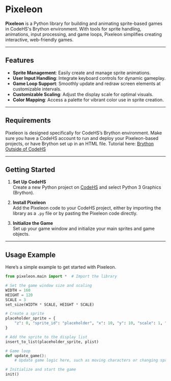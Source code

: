 # Pixeleon

**Pixeleon** is a Python library for building and animating sprite-based games in CodeHS's Brython environment. With tools for sprite handling, animations, input processing, and game loops, Pixeleon simplifies creating interactive, web-friendly games.

---

## Features

- **Sprite Management**: Easily create and manage sprite animations.
- **User Input Handling**: Integrate keyboard controls for dynamic gameplay.
- **Game Loop Support**: Smoothly update and redraw screen elements at customizable intervals.
- **Customizable Scaling**: Adjust the display scale for optimal visuals.
- **Color Mapping**: Access a palette for vibrant color use in sprite creation.

---

## Requirements

Pixeleon is designed specifically for CodeHS’s Brython environment. Make sure you have a CodeHS account to run and deploy your Pixeleon-based projects, or have Brython set up in an HTML file. Tutorial here: [Brython Outside of CodeHS](https://codehs.com/tutorial/joianderson/how-to-use-python-graphics-on-your-website)

---

## Getting Started

1. **Set Up CodeHS**  
   Create a new Python project on [CodeHS](https://codehs.com) and select Python 3 Graphics (Brython).

2. **Install Pixeleon**  
   Add the Pixeleon code to your CodeHS project, either by importing the library as a `.py` file or by pasting the Pixeleon code directly.

3. **Initialize the Game**  
   Set up your game window and initialize your main sprites and game objects.

---

## Usage Example

Here’s a simple example to get started with Pixeleon.

```python
from pixeleon.main import *  # Import the library

# Set the game window size and scaling
WIDTH = 160
HEIGHT = 120
SCALE = 3
set_size(WIDTH * SCALE, HEIGHT * SCALE)

# Create a sprite
placeholder_sprite = {
    "z": 0, "sprite_id": "placeholder", "x": 10, "y": 10, "scale": 1, "frame_index": 0
}

# Add the sprite to the display list
insert_to_list(placeholder_sprite, plist)

# Game loop
def update_game():
    # Update game logic here, such as moving characters or changing sprite

# Initialize and start the game
init()
